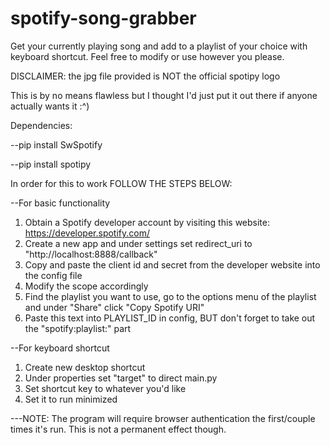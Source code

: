 # spotify-song-grabber
Get your currently playing song and add to a playlist of your choice with keyboard shortcut. Feel free to modify or use however you please.

DISCLAIMER: the jpg file provided is NOT the official spotipy logo

This is by no means flawless but I thought I'd just put it out there if anyone actually wants it :^)

Dependencies:

--pip install SwSpotify

--pip install spotipy

In order for this to work FOLLOW THE STEPS BELOW:

--For basic functionality
1. Obtain a Spotify developer account by visiting this website: https://developer.spotify.com/
2. Create a new app and under settings set redirect_uri to "http://localhost:8888/callback"
3. Copy and paste the client id and secret from the developer website into the config file
4. Modify the scope accordingly
5. Find the playlist you want to use, go to the options menu of the playlist and under "Share" click "Copy Spotify URI"
6. Paste this text into PLAYLIST_ID in config, BUT don't forget to take out the "spotify:playlist:" part

--For keyboard shortcut
1. Create new desktop shortcut
2. Under properties set "target" to direct main.py
3. Set shortcut key to whatever you'd like
4. Set it to run minimized

---NOTE: The program will require browser authentication the first/couple times it's run. This is not a permanent effect though.
